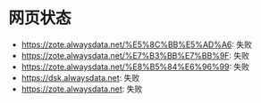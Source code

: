 # 网页状态
- https://zote.alwaysdata.net/%E5%8C%BB%E5%AD%A6: 失败
- https://zote.alwaysdata.net/%E7%B3%BB%E7%BB%9F: 失败
- https://zote.alwaysdata.net/%E8%B5%84%E6%96%99: 失败
- https://dsk.alwaysdata.net: 失败
- https://zote.alwaysdata.net: 失败
